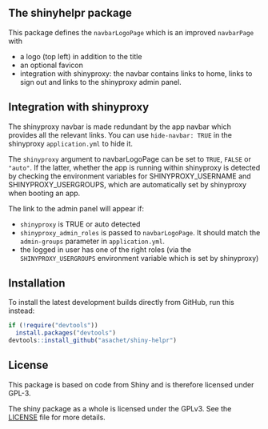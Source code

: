 ## The shinyhelpr package

This package defines the `navbarLogoPage` which is an improved `navbarPage` with

* a logo (top left) in addition to the title
* an optional favicon
* integration with shinyproxy: the navbar contains links to home, links to sign out and links to the shinyproxy admin panel.

## Integration with shinyproxy

The shinyproxy navbar is made redundant by the app navbar which provides all the relevant links. 
You can use `hide-navbar: TRUE` in the shinyproxy `application.yml` to hide it.

The `shinyproxy` argument to navbarLogoPage can be set to `TRUE`, `FALSE` or `"auto"`. 
If the latter, whether the app is running within shinyproxy is detected by checking the environment variables 
for SHINYPROXY_USERNAME and SHINYPROXY_USERGROUPS, which are automatically set by shinyproxy when booting an app.

The link to the admin panel will appear if:

* `shinyproxy` is TRUE or auto detected
* `shinyproxy_admin_roles` is passed to `navbarLogoPage`. It should match the `admin-groups` parameter in `application.yml`.
* the logged in user has one of the right roles (via the `SHINYPROXY_USERGROUPS` environment variable which is set by shinyproxy)

## Installation

To install the latest development builds directly from GitHub, run this instead:

```r
if (!require("devtools"))
  install.packages("devtools")
devtools::install_github("asachet/shiny-helpr")
```


## License

This package is based on code from Shiny and is therefore licensed under GPL-3. 

The shiny package as a whole is licensed under the GPLv3. See the [LICENSE](LICENSE) file for more details.
